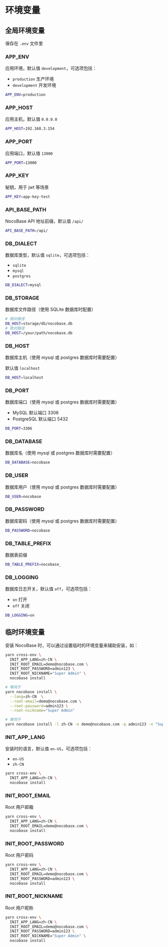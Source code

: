 # 环境变量

## 全局环境变量

保存在 `.env` 文件里

### APP_ENV

应用环境，默认值 `development`，可选项包括：

- `production` 生产环境
- `development` 开发环境

```bash
APP_ENV=production
```

### APP_HOST

应用主机，默认值 `0.0.0.0`

```bash
APP_HOST=192.168.3.154
```

### APP_PORT

应用端口，默认值 `13000`

```bash
APP_PORT=13000
```

### APP_KEY

秘钥，用于 jwt 等场景

```bash
APP_KEY=app-key-test
```

### API_BASE_PATH

NocoBase API 地址前缀，默认值 `/api/`

```bash
API_BASE_PATH=/api/
```

### DB_DIALECT

数据库类型，默认值 `sqlite`，可选项包括：

- `sqlite`
- `mysql`
- `postgres`

```bash
DB_DIALECT=mysql
```

### DB_STORAGE

数据库文件路径（使用 SQLite 数据库时配置）

```bash
# 相对路径
DB_HOST=storage/db/nocobase.db
# 绝对路径
DB_HOST=/your/path/nocobase.db
```

### DB_HOST

数据库主机（使用 mysql 或 postgres 数据库时需要配置）

默认值 `localhost`

```bash
DB_HOST=localhost
```

### DB_PORT

数据库端口（使用 mysql 或 postgres 数据库时需要配置）

- MySQL 默认端口 3306
- PostgreSQL 默认端口 5432

```bash
DB_PORT=3306
```

### DB_DATABASE

数据库名（使用 mysql 或 postgres 数据库时需要配置）

```bash
DB_DATABASE=nocobase
```

### DB_USER

数据库用户（使用 mysql 或 postgres 数据库时需要配置）

```bash
DB_USER=nocobase
```

### DB_PASSWORD

数据库密码（使用 mysql 或 postgres 数据库时需要配置）

```bash
DB_PASSWORD=nocobase
```

### DB_TABLE_PREFIX

数据表前缀

```bash
DB_TABLE_PREFIX=nocobase_
```

### DB_LOGGING

数据库日志开关，默认值 `off`，可选项包括：

- `on` 打开
- `off` 关闭

```bash
DB_LOGGING=on
```

## 临时环境变量

安装 NocoBase 时，可以通过设置临时的环境变量来辅助安装，如：

```bash
yarn cross-env \
  INIT_APP_LANG=zh-CN \
  INIT_ROOT_EMAIL=demo@nocobase.com \
  INIT_ROOT_PASSWORD=admin123 \
  INIT_ROOT_NICKNAME="Super Admin" \
  nocobase install

# 等同于
yarn nocobase install \
  --lang=zh-CN  \
  --root-email=demo@nocobase.com \
  --root-password=admin123 \
  --root-nickname="Super Admin"

# 等同于
yarn nocobase install -l zh-CN -e demo@nocobase.com -p admin123 -n "Super Admin"
```

### INIT_APP_LANG

安装时的语言，默认值 `en-US`，可选项包括：

- `en-US`
- `zh-CN`

```bash
yarn cross-env \
  INIT_APP_LANG=zh-CN \
  nocobase install
```

### INIT_ROOT_EMAIL

Root 用户邮箱

```bash
yarn cross-env \
  INIT_APP_LANG=zh-CN \
  INIT_ROOT_EMAIL=demo@nocobase.com \
  nocobase install
```

### INIT_ROOT_PASSWORD

Root 用户密码

```bash
yarn cross-env \
  INIT_APP_LANG=zh-CN \
  INIT_ROOT_EMAIL=demo@nocobase.com \
  INIT_ROOT_PASSWORD=admin123 \
  nocobase install
```

### INIT_ROOT_NICKNAME

Root 用户昵称

```bash
yarn cross-env \
  INIT_APP_LANG=zh-CN \
  INIT_ROOT_EMAIL=demo@nocobase.com \
  INIT_ROOT_PASSWORD=admin123 \
  INIT_ROOT_NICKNAME="Super Admin" \
  nocobase install
```
